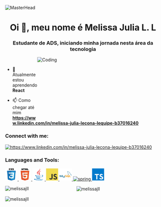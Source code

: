 ![MasterHead](https://cdnb.artstation.com/p/assets/images/images/038/935/389/large/raoni-dorim-mountains-night-highress.jpg?1624474759)
<h1 align="center">Oi 👋, meu nome é Melissa Julia L. L</h1>
<h3 align="center">Estudante de ADS, iniciando minha jornada nesta área da tecnologia</h3>
<img align="right" alt="Coding" width="400" height="200" src="https://infographicnow.com/wp-content/uploads/2021/02/pixel-art-gif-Captivating-Pixel-Art-Scenes.gif">

<p align="left"> <a href="https://twitter.com/" target="blank"><img src="https://img.shields.io/twitter/follow/?logo=twitter&style=for-the-badge" alt="" /></a> </p>

- 🌱 Atualmente estou aprendendo **React**

- 📫 Como chegar até mim **https://www.linkedin.com/in/melissa-julia-lecona-lequipe-b37016240**

<!-- - ⚡ Curiosidade sobre mim **Adoro animais** -->

<h3 align="left">Connect with me:</h3>
<p align="left">
<a href="https://linkedin.com/in/https://www.linkedin.com/in/melissa-julia-lecona-lequipe-b37016240" target="blank"><img align="center" src="https://raw.githubusercontent.com/rahuldkjain/github-profile-readme-generator/master/src/images/icons/Social/linked-in-alt.svg" alt="https://www.linkedin.com/in/melissa-julia-lecona-lequipe-b37016240" height="30" width="40" /></a>
</p>

<h3 align="left">Languages and Tools:</h3>
<p align="left"> <a href="https://www.w3schools.com/css/" target="_blank" rel="noreferrer"> <img src="https://raw.githubusercontent.com/devicons/devicon/master/icons/css3/css3-original-wordmark.svg" alt="css3" width="40" height="40"/> </a> <a href="https://www.w3.org/html/" target="_blank" rel="noreferrer"> <img src="https://raw.githubusercontent.com/devicons/devicon/master/icons/html5/html5-original-wordmark.svg" alt="html5" width="40" height="40"/> </a> <a href="https://www.java.com" target="_blank" rel="noreferrer"> <img src="https://raw.githubusercontent.com/devicons/devicon/master/icons/java/java-original.svg" alt="java" width="40" height="40"/> </a> <a href="https://developer.mozilla.org/en-US/docs/Web/JavaScript" target="_blank" rel="noreferrer"> <img src="https://raw.githubusercontent.com/devicons/devicon/master/icons/javascript/javascript-original.svg" alt="javascript" width="40" height="40"/> </a> <a href="https://www.mysql.com/" target="_blank" rel="noreferrer"> <img src="https://raw.githubusercontent.com/devicons/devicon/master/icons/mysql/mysql-original-wordmark.svg" alt="mysql" width="40" height="40"/> </a> <a href="https://spring.io/" target="_blank" rel="noreferrer"> <img src="https://www.vectorlogo.zone/logos/springio/springio-icon.svg" alt="spring" width="40" height="40"/> </a> <a href="https://www.typescriptlang.org/" target="_blank" rel="noreferrer"> <img src="https://raw.githubusercontent.com/devicons/devicon/master/icons/typescript/typescript-original.svg" alt="typescript" width="40" height="40"/> </a> </p>

<p><img width="45%" align="left" src="https://github-readme-stats.vercel.app/api/top-langs?username=melissajll&show_icons=true&locale=en&layout=compact" alt="melissajll" /></p>

<p>&nbsp;<img width="45%" align="center" src="https://github-readme-stats.vercel.app/api?username=melissajll&show_icons=true&locale=en" alt="melissajll" /></p>

<p><img align="center" src="https://github-readme-streak-stats.herokuapp.com/?user=melissajll&" alt="melissajll" /></p>
